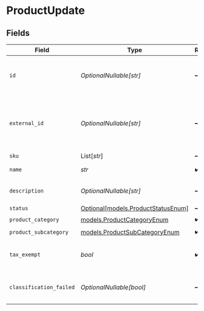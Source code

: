 # ProductUpdate


## Fields

| Field                                                                                 | Type                                                                                  | Required                                                                              | Description                                                                           |
| ------------------------------------------------------------------------------------- | ------------------------------------------------------------------------------------- | ------------------------------------------------------------------------------------- | ------------------------------------------------------------------------------------- |
| `id`                                                                                  | *OptionalNullable[str]*                                                               | :heavy_minus_sign:                                                                    | The unique identifier of the product to be updated.                                   |
| `external_id`                                                                         | *OptionalNullable[str]*                                                               | :heavy_minus_sign:                                                                    | External identifier provided for the product,<br/>        typically by the source system. |
| `sku`                                                                                 | List[*str*]                                                                           | :heavy_minus_sign:                                                                    | N/A                                                                                   |
| `name`                                                                                | *str*                                                                                 | :heavy_check_mark:                                                                    | Name of the product.                                                                  |
| `description`                                                                         | *OptionalNullable[str]*                                                               | :heavy_minus_sign:                                                                    | Description of the product.                                                           |
| `status`                                                                              | [Optional[models.ProductStatusEnum]](../models/productstatusenum.md)                  | :heavy_minus_sign:                                                                    | N/A                                                                                   |
| `product_category`                                                                    | [models.ProductCategoryEnum](../models/productcategoryenum.md)                        | :heavy_check_mark:                                                                    | N/A                                                                                   |
| `product_subcategory`                                                                 | [models.ProductSubCategoryEnum](../models/productsubcategoryenum.md)                  | :heavy_check_mark:                                                                    | N/A                                                                                   |
| `tax_exempt`                                                                          | *bool*                                                                                | :heavy_check_mark:                                                                    | Indicates whether the product is tax-exempt.                                          |
| `classification_failed`                                                               | *OptionalNullable[bool]*                                                              | :heavy_minus_sign:                                                                    | Indicates if the product classification failed.                                       |